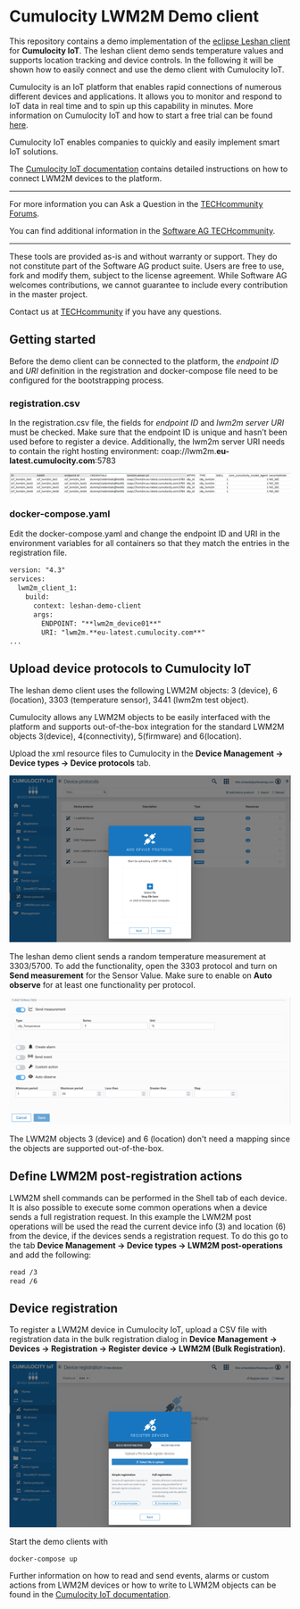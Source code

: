 # Cumulocity LWM2M Demo client
This repository contains a demo implementation of the [eclipse Leshan client](https://github.com/eclipse/leshan) for **Cumulocity IoT**. The leshan client demo sends temperature values and supports location tracking and device controls. In the following it will be shown how to easily connect and use the demo client with Cumulocity IoT.

Cumulocity is an IoT platform that enables rapid connections of numerous different devices and applications. It allows you to monitor and respond to IoT data in real time and to spin up this capability in minutes. More information on Cumulocity IoT and how to start a free trial can be found [here](https://www.softwareag.cloud/site/product/cumulocity-iot.html#/).

Cumulocity IoT enables companies to quickly and easily implement smart IoT solutions.

The [Cumulocity IoT documentation](https://cumulocity.com/guides/protocol-integration/lwm2m/) contains detailed instructions on how to connect LWM2M devices to the platform.
______________________


For more information you can Ask a Question in the [TECHcommunity Forums](http://tech.forums.softwareag.com/techjforum/forums/list.page?product=webmethods-io-b2b).

You can find additional information in the [Software AG TECHcommunity](http://techcommunity.softwareag.com/home/-/product/name/webmethods-io-b2b).


______________________

These tools are provided as-is and without warranty or support. They do not constitute part of the Software AG product suite. Users are free to use, fork and modify them, subject to the license agreement. While Software AG welcomes contributions, we cannot guarantee to include every contribution in the master project.

Contact us at [TECHcommunity](mailto:technologycommunity@softwareag.com?subject=Github/SoftwareAG) if you have any questions.

## Getting started

Before the demo client can be connected to the platform, the *endpoint ID* and *URI* definition in the registration and docker-compose file need to be configured for the bootstrapping process.

### registration.csv

In the registration.csv file, the fields for *endpoint ID* and *lwm2m server URI* must be checked. Make sure that the endpoint ID is unique and hasn’t been used before to register a device. Additionally, the lwm2m server URI needs to contain the right hosting environment: coap://lwm2m.**eu-latest.cumulocity.com**:5783
 
![Registration](./img/registration.PNG)


### docker-compose.yaml

Edit the docker-compose.yaml and change the endpoint ID and URI in the environment variables for all containers so that they match the entries in the registration file.

```
version: "4.3"
services:
  lwm2m_client_1:
    build:
      context: leshan-demo-client
      args:
        ENDPOINT: "**lwm2m_device01**" 
        URI: "lwm2m.**eu-latest.cumulocity.com**"
...
```

## Upload device protocols to Cumulocity IoT

The leshan demo client uses the following LWM2M objects: 3 (device), 6 (location), 3303 (temperature sensor), 3441 (lwm2m test object).

Cumulocity allows any LWM2M objects to be easily interfaced with the platform and supports out-of-the-box integration for the standard LWM2M objects 3(device), 4(connectivity), 5(firmware) and 6(location).

Upload the xml resource files to Cumulocity in the **Device Management -> Device types -> Device protocols** tab.

![Device protocols](./img/device_protocols.PNG)

The leshan demo client sends a random temperature measurement at 3303/5700. To add the functionality, open the 3303 protocol and turn on **Send measurement** for the Sensor Value. Make sure to enable on **Auto observe** for at least one functionality per protocol.

![Send measurements](./img/send_measurement.PNG)

The LWM2M objects 3 (device) and 6 (location) don't need a mapping since the objects are supported out-of-the-box.

## Define LWM2M post-registration actions
LWM2M shell commands can be performed in the Shell tab of each device. It is also possible to execute some common operations when a device sends a full registration request.
In this example the LWM2M post operations will be used the read the current device info (3) and location (6) from the device, if the devices sends a registration request.
To do this go to the tab **Device Management -> Device types -> LWM2M post-operations** and add the following:
 ```
read /3
read /6
 ```

## Device registration

To register a LWM2M device in Cumulocity IoT, upload a CSV file with registration data in the bulk registration dialog in **Device Management -> Devices -> Registration -> Register device -> LWM2M (Bulk Registration)**.

![Bulk registration](./img/bulk_registration.PNG)

Start the demo clients with 

```
docker-compose up
```

Further information on how to read and send events, alarms or custom actions from LWM2M devices or how to write to LWM2M objects can be found in the [Cumulocity IoT documentation](https://cumulocity.com/guides/protocol-integration/lwm2m/).  
